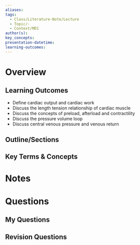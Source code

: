```yaml
---
aliases: 
tags:
  - Class/Literature-Note/Lecture
  - Topic/-
  - Context/MD1
author(s): 
key_concepts: 
presentation-datetime: 
learning-outcomes:
---
```



# Overview
## Learning Outcomes
- Define cardiac output and cardiac work
- Discuss the length tension relationship of cardiac muscle
- Discuss the concepts of preload, afterload and contractility
- Discuss the pressure volume loop
- Discuss central venous pressure and venous return
## Outline/Sections

## Key Terms & Concepts


# Notes


# Questions

## My Questions
## Revision Questions




